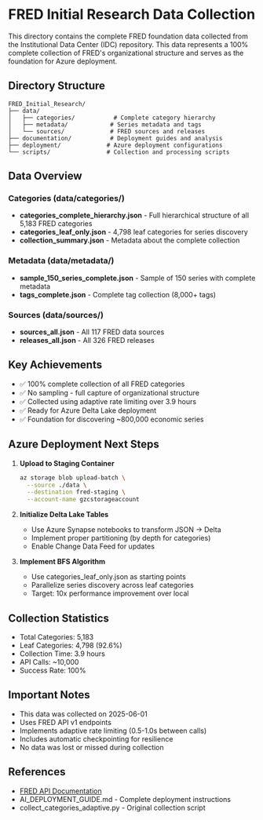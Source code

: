 # FRED Initial Research Data Collection

This directory contains the complete FRED foundation data collected from the Institutional Data Center (IDC) repository. This data represents a 100% complete collection of FRED's organizational structure and serves as the foundation for Azure deployment.

## Directory Structure

```
FRED_Initial_Research/
├── data/
│   ├── categories/           # Complete category hierarchy
│   ├── metadata/            # Series metadata and tags
│   └── sources/             # FRED sources and releases
├── documentation/           # Deployment guides and analysis
├── deployment/             # Azure deployment configurations
└── scripts/                # Collection and processing scripts
```

## Data Overview

### Categories (data/categories/)
- **categories_complete_hierarchy.json** - Full hierarchical structure of all 5,183 FRED categories
- **categories_leaf_only.json** - 4,798 leaf categories for series discovery
- **collection_summary.json** - Metadata about the complete collection

### Metadata (data/metadata/)
- **sample_150_series_complete.json** - Sample of 150 series with complete metadata
- **tags_complete.json** - Complete tag collection (8,000+ tags)

### Sources (data/sources/)
- **sources_all.json** - All 117 FRED data sources
- **releases_all.json** - All 326 FRED releases

## Key Achievements

- ✅ 100% complete collection of all FRED categories
- ✅ No sampling - full capture of organizational structure
- ✅ Collected using adaptive rate limiting over 3.9 hours
- ✅ Ready for Azure Delta Lake deployment
- ✅ Foundation for discovering ~800,000 economic series

## Azure Deployment Next Steps

1. **Upload to Staging Container**
   ```bash
   az storage blob upload-batch \
     --source ./data \
     --destination fred-staging \
     --account-name gzcstorageaccount
   ```

2. **Initialize Delta Lake Tables**
   - Use Azure Synapse notebooks to transform JSON → Delta
   - Implement proper partitioning (by depth for categories)
   - Enable Change Data Feed for updates

3. **Implement BFS Algorithm**
   - Use categories_leaf_only.json as starting points
   - Parallelize series discovery across leaf categories
   - Target: 10x performance improvement over local

## Collection Statistics

- Total Categories: 5,183
- Leaf Categories: 4,798 (92.6%)
- Collection Time: 3.9 hours
- API Calls: ~10,000
- Success Rate: 100%

## Important Notes

- This data was collected on 2025-06-01
- Uses FRED API v1 endpoints
- Implements adaptive rate limiting (0.5-1.0s between calls)
- Includes automatic checkpointing for resilience
- No data was lost or missed during collection

## References

- [FRED API Documentation](https://fred.stlouisfed.org/docs/api/fred/)
- AI_DEPLOYMENT_GUIDE.md - Complete deployment instructions
- collect_categories_adaptive.py - Original collection script